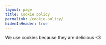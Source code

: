```yaml
---
layout: page
title: Cookie policy
permalink: /cookie-policy/
hidenInHeader: true
---
```


We use cookies because they are delicious <3